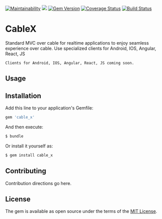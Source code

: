 [![Maintainability](https://api.codeclimate.com/v1/badges/58f79a904f11911be561/maintainability)](https://codeclimate.com/github/Code-Vedas/rails-cable-x/maintainability)
![](https://ruby-gem-downloads-badge.herokuapp.com/cable_x?type=total&color=brightgreen)
[![Gem Version](https://badge.fury.io/rb/cable_x.svg)](https://badge.fury.io/rb/cable_x)
[![Coverage Status](https://coveralls.io/repos/github/Code-Vedas/rails-cable-x/badge.svg?branch=master)](https://coveralls.io/github/Code-Vedas/rails-cable-x?branch=master)
[![Build Status](https://travis-ci.com/code-vedas/rails-cable-x.svg?branch=master)](https://travis-ci.com/code-vedas/rails-cable-x)

# CableX
Standard MVC over cable for realtime applications to enjoy seamless experience over cable. Use specialized clients for Android, IOS, Angular, React, JS

    Clients for Android, IOS, Angular, React, JS coming soon.
## Usage

## Installation
Add this line to your application's Gemfile:

```ruby
gem 'cable_x'
```

And then execute:
```bash
$ bundle
```

Or install it yourself as:
```bash
$ gem install cable_x
```

## Contributing
Contribution directions go here.

## License
The gem is available as open source under the terms of the [MIT License](https://opensource.org/licenses/MIT).
